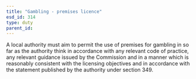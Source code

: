 ```yaml
---
title: "Gambling - premises licence"
esd_id: 314
type: duty
parent_id:  
---
```


A local authority must aim to permit the use of premises for gambling in so far as the authority think in accordance with any relevant code of practice, any relevant guidance issued by the Commission and in a manner which is reasonably consistent with the licensing objectives and in accordance with the statement published by the authority under section 349.


